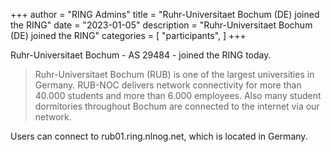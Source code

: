 +++
author = "RING Admins"
title = "Ruhr-Universitaet Bochum (DE) joined the RING"
date = "2023-01-05"
description = "Ruhr-Universitaet Bochum (DE) joined the RING"
categories = [
    "participants",
]
+++

Ruhr-Universitaet Bochum - AS 29484 - joined the RING today.

> Ruhr-Universitaet Bochum (RUB) is one of the largest universities in Germany. RUB-NOC delivers network connectivity for more than 40.000 students and more than 6.000 employees. Also many student dormitories throughout Bochum are connected to the internet via our network.

Users can connect to rub01.ring.nlnog.net, which is located in Germany.
